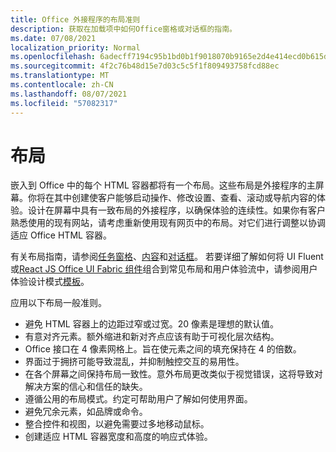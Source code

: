 ```yaml
---
title: Office 外接程序的布局准则
description: 获取在加载项中如何Office窗格或对话框的指南。
ms.date: 07/08/2021
localization_priority: Normal
ms.openlocfilehash: 6adecff7194c95b1bd0b1f9018070b9165e2d4e414ecd0b615dec5ef6d6895da
ms.sourcegitcommit: 4f2c76b48d15e7d03c5c5f1f809493758fcd88ec
ms.translationtype: MT
ms.contentlocale: zh-CN
ms.lasthandoff: 08/07/2021
ms.locfileid: "57082317"
---
```

# <a name="layout"></a>布局

嵌入到 Office 中的每个 HTML 容器都将有一个布局。这些布局是外接程序的主屏幕。你将在其中创建使客户能够启动操作、修改设置、查看、滚动或导航内容的体验。设计在屏幕中具有一致布局的外接程序，以确保体验的连续性。如果你有客户熟悉使用的现有网站，请考虑重新使用现有网页中的布局。对它们进行调整以协调适应 Office HTML 容器。

有关布局指南，请参阅[任务窗格](task-pane-add-ins.md)、[内容](content-add-ins.md)和[对话框](dialog-boxes.md)。 若要详细了解如何将 UI Fluent[](using-office-ui-fabric-react.md)或[React JS Office UI Fabric 组件](fabric-core.md)组合到常见布局和用户体验流中，请参阅用户体验设计模式[模板](ux-design-pattern-templates.md)。

应用以下布局一般准则。

- 避免 HTML 容器上的边距过窄或过宽。20 像素是理想的默认值。
- 有意对齐元素。额外缩进和新对齐点应该有助于可视化层次结构。
- Office 接口在 4 像素网格上。旨在使元素之间的填充保持在 4 的倍数。
- 界面过于拥挤可能导致混乱，并抑制触控交互的易用性。
- 在各个屏幕之间保持布局一致性。意外布局更改类似于视觉错误，这将导致对解决方案的信心和信任的缺失。
- 遵循公用的布局模式。约定可帮助用户了解如何使用界面。
- 避免冗余元素，如品牌或命令。
- 整合控件和视图，以避免需要过多地移动鼠标。
- 创建适应 HTML 容器宽度和高度的响应式体验。
